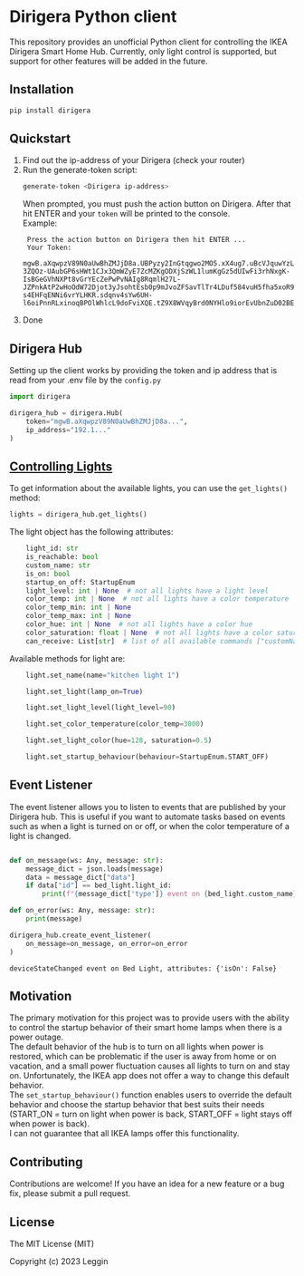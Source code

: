 # Dirigera Python client

This repository provides an unofficial Python client for controlling the IKEA Dirigera Smart Home Hub. Currently, only light control is supported, but support for other features will be added in the future.

## Installation

```bash
pip install dirigera
```

## Quickstart

1. Find out the ip-address of your Dirigera (check your router)
2. Run the generate-token script:
   ```bash
   generate-token <Dirigera ip-address>
   ```
   When prompted, you must push the action button on Dirigera. After that hit ENTER and your `token` will be printed to the console.  
   Example:
   ```
    Press the action button on Dirigera then hit ENTER ...
    Your Token:
    mgwB.aXqwpzV89N0aUwBhZMJjD8a.UBPyzy2InGtqgwo2MO5.xX4ug7.uBcVJquwYzLnAijF7SdYKvNxTo0uzQKahV10A-3ZQOz-UAubGP6sHWt1CJx3QmWZyE7ZcMZKgODXjSzWL1lumKgGz5dUIwFi3rhNxgK-IsBGeGVhNXPt8vGrYEcZePwPvNAIg8RqmlH27L-JZPnkAtP2wHoOdW72Djot3yJsohtEsb0p9mJvoZFSavTlTr4LDuf584vuH5fha5xoR9QhhIvvgbAP-s4EHFqENNi6vrYLHKR.sdqnv4sYw6UH-l6oiPnnRLxinoqBPOlWhlcL9doFviXQE.tZ9X8WVqyBrd0NYHlo9iorEvUbnZuD02BEJrg4NLwgh3rZtyF0Mi46HenynzBohbPn4RnuSYYCiHt5EZnWedxBtDqc7mSTm1ZtyD
   ```
6. Done

## Dirigera Hub

Setting up the client works by providing the token and ip address that is read from your .env file by the `config.py`

```python
import dirigera

dirigera_hub = dirigera.Hub(
    token="mgwB.aXqwpzV89N0aUwBhZMJjD8a...",
    ip_address="192.1..."
)
```

## [Controlling Lights](./src/dirigera/devices/light.py)

To get information about the available lights, you can use the `get_lights()` method:

```python
lights = dirigera_hub.get_lights()
```

The light object has the following attributes:

```python
    light_id: str
    is_reachable: bool
    custom_name: str
    is_on: bool
    startup_on_off: StartupEnum
    light_level: int | None  # not all lights have a light level
    color_temp: int | None  # not all lights have a color temperature
    color_temp_min: int | None
    color_temp_max: int | None
    color_hue: int | None  # not all lights have a color hue
    color_saturation: float | None  # not all lights have a color saturation
    can_receive: List[str]  # list of all available commands ["customName", "isOn", "lightLevel", ...]
```

Available methods for light are:

```python
    light.set_name(name="kitchen light 1")

    light.set_light(lamp_on=True)

    light.set_light_level(light_level=90)

    light.set_color_temperature(color_temp=3000)

    light.set_light_color(hue=128, saturation=0.5)

    light.set_startup_behaviour(behaviour=StartupEnum.START_OFF)
```


## Event Listener
The event listener allows you to listen to events that are published by your Dirigera hub. This is useful if you want to automate tasks based on events such as when a light is turned on or off, or when the color temperature of a light is changed.

```python

def on_message(ws: Any, message: str):
    message_dict = json.loads(message)
    data = message_dict["data"]
    if data["id"] == bed_light.light_id:
        print(f"{message_dict['type']} event on {bed_light.custom_name}, attributes: {data['attributes']}")

def on_error(ws: Any, message: str):
    print(message)

dirigera_hub.create_event_listener(
    on_message=on_message, on_error=on_error
)
```
```
deviceStateChanged event on Bed Light, attributes: {'isOn': False}
```

## Motivation
The primary motivation for this project was to provide users with the ability to control the startup behavior of their smart home lamps when there is a power outage.  
The default behavior of the hub is to turn on all lights when power is restored, which can be problematic if the user is away from home or on vacation, and a small power fluctuation causes all lights to turn on and stay on. Unfortunately, the IKEA app does not offer a way to change this default behavior.  
The `set_startup_behaviour()` function enables users to override the default behavior and choose the startup behavior that best suits their needs (START_ON = turn on light when power is back, START_OFF = light stays off when power is back).  
I can not guarantee that all IKEA lamps offer this functionality.

## Contributing

Contributions are welcome! If you have an idea for a new feature or a bug fix, please submit a pull request.

## License

The MIT License (MIT)

Copyright (c) 2023 Leggin